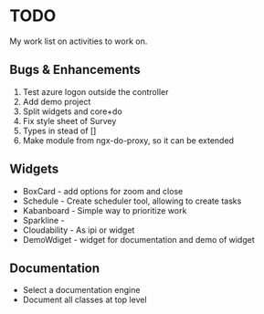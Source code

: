 # TODO
My work list on activities to work on.

## Bugs & Enhancements
1. Test azure logon outside the controller
1. Add demo project 
1. Split widgets and core+do
1. Fix style sheet of Survey
1. Types in stead of []
1. Make module from ngx-do-proxy, so it can be extended

## Widgets
* BoxCard - add options for zoom and close
* Schedule - Create scheduler tool, allowing to create  tasks
* Kabanboard - Simple way to prioritize work
* Sparkline - 
* Cloudability - As ipi or widget
* DemoWdiget - widget for documentation and demo of widget

## Documentation
* Select a documentation engine
* Document all classes at top level

